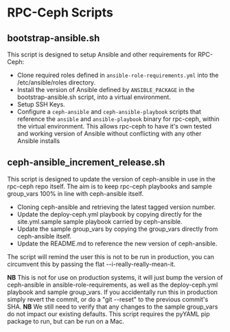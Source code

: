 # RPC-Ceph Scripts

## bootstrap-ansible.sh

This script is designed to setup Ansible and other requirements for RPC-Ceph:

* Clone required roles defined in ``ansible-role-requirements.yml`` into the
  /etc/ansible/roles directory.
* Install the version of Ansible defined by ``ANSIBLE_PACKAGE`` in the
  bootstrap-ansible.sh script, into a virtual environment.
* Setup SSH Keys.
* Configure a ``ceph-ansible`` and ``ceph-ansible-playbook`` scripts that
  reference the ``ansible`` and ``ansible-playbook`` binary for rpc-ceph, within
  the virtual environment. This allows rpc-ceph to have it's own tested and
  working version of Ansible without conflicting with any other Ansible installs


## ceph-ansible_increment_release.sh

This script is designed to update the version of ceph-ansible in use in the
rpc-ceph repo itself. The aim is to keep rpc-ceph playbooks and sample
group_vars 100% in line with ceph-ansible itself.

* Cloning ceph-ansible and retrieving the latest tagged version number.
* Update the deploy-ceph.yml playbook by copying directly for the
  site.yml.sample sample playbook carried by ceph-ansible.
* Update the sample group_vars by copying the group_vars directly from
  ceph-ansible itself.
* Update the README.md to reference the new version of ceph-ansible.

The script will remind the user this is not to be run in production, you can
circumvent this by passing the flat --i-really-really-mean-it.

**NB** This is not for use on production systems, it will just bump the version
of ceph-ansible in ansible-role-requirements, as well as the deploy-ceph.yml
playbook and sample group_vars. If you accidentally run this in production
simply revert the commit, or do a "git --reset" to the previous commit's SHA.
**NB** We still need to verify that any changes to the sample group_vars do not
impact our existing defaults.
This script requires the pyYAML pip package to run, but can be run on a Mac.
